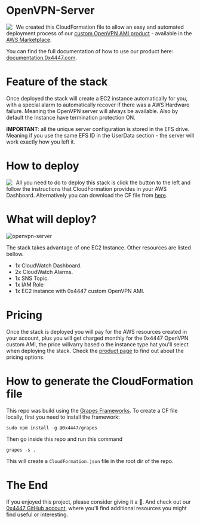 # OpenVPN-Server

<img align="left" style="float: left; margin: 0 10px 0 0;" src="https://raw.githubusercontent.com/0x4447/0x4447_product_paid_openvpn/assets/product.png">

We created this CloudFormation file to allow an easy and automated deployment process of our [custom OpenVPN AMI product](https://aws.amazon.com/marketplace/pp/B0839R5C7Z?ref=_ptnr_social_github) - available in the [AWS Marketplace](https://aws.amazon.com/marketplace/seller-profile?id=80edcebf-11fb-4c36-a3f4-49eb40b518a3?ref=_ptnr_social_github). 

You can find the full documentation of how to use our product here: [documentation.0x4447.com](https://documentation.0x4447.com/products/cloud/aws-marketplace/openvpn-server.html).

# Feature of the stack

Once deployed the stack will create a EC2 instance automatically for you, with a special alarm to automatically recover if there was a AWS Hardware failure. Meaning the OpenVPN server will always be available. Also by default the Instance have termination protection ON.

**IMPORTANT**: all the unique server configuration is stored in the EFS drive. Meaning if you use the same EFS ID in the UserData section - the server will work exactly how you left it.

# How to deploy

<a target="_blank" href="https://console.aws.amazon.com/cloudformation/home#/stacks/new?stackName=zer0x4447-openvpn&templateURL=https://s3.amazonaws.com/0x4447-drive-cloudformation/openvpn-server.json">
<img align="left" style="float: left; margin: 0 10px 0 0;" src="https://s3.amazonaws.com/cloudformation-examples/cloudformation-launch-stack.png"></a>

All you need to do to deploy this stack is click the button to the left and follow the instructions that CloudFormation provides in your AWS Dashboard. Alternatively you can download the CF file from [here](https://s3.amazonaws.com/0x4447-drive-cloudformation/rsyslog-server.json).

# What will deploy?

![openvpn-server](https://raw.githubusercontent.com/0x4447/0x4447_product_rsyslog/assets/diagram.png)

The stack takes advantage of one EC2 Instance. Other resources are listed bellow.

- 1x CloudWatch Dashboard.
- 2x CloudWatch Alarms.
- 1x SNS Topic.
- 1x IAM Role
- 1x EC2 instance with 0x4447 custom OpenVPN AMI.

# Pricing

Once the stack is deployed you will pay for the AWS resources created in your account, plus you will get charged monthly for the 0x4447 OpenVPN custom AMI, the price willvarry based o the instance type hat you'll select when deploying the stack. Check the [product page](https://aws.amazon.com/marketplace/pp/B07YN9CCV4/) to find out about the pricing options.

# How to generate the CloudFormation file

This repo was build using the [Grapes Frameworks](https://www.npmjs.com/package/@0x4447/grapes). To create a CF file locally, first you need to install the framework:

```
sudo npm install -g @0x4447/grapes
```

Then go inside this repo and run this command

```
grapes -s .
```

This will create a `CloudFormation.json` file in the root dir of the repo.

# The End

If you enjoyed this project, please consider giving it a 🌟. And check out our [0x4447 GitHub account](https://github.com/0x4447), where you'll find additional resources you might find useful or interesting.